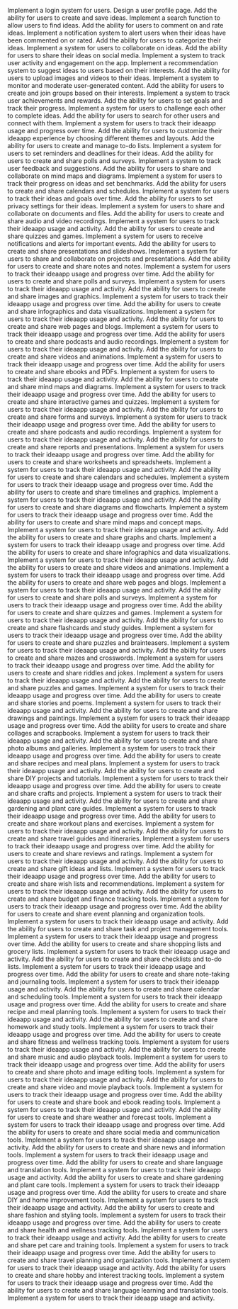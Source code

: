Implement a login system for users.
Design a user profile page.
Add the ability for users to create and save ideas.
Implement a search function to allow users to find ideas.
Add the ability for users to comment on and rate ideas.
Implement a notification system to alert users when their ideas have been commented on or rated.
Add the ability for users to categorize their ideas.
Implement a system for users to collaborate on ideas.
Add the ability for users to share their ideas on social media.
Implement a system to track user activity and engagement on the app.
Implement a recommendation system to suggest ideas to users based on their interests.
Add the ability for users to upload images and videos to their ideas.
Implement a system to monitor and moderate user-generated content.
Add the ability for users to create and join groups based on their interests.
Implement a system to track user achievements and rewards.
Add the ability for users to set goals and track their progress.
Implement a system for users to challenge each other to complete ideas.
Add the ability for users to search for other users and connect with them.
Implement a system for users to track their ideaapp usage and progress over time.
Add the ability for users to customize their ideaapp experience by choosing different themes and layouts.
Add the ability for users to create and manage to-do lists.
Implement a system for users to set reminders and deadlines for their ideas.
Add the ability for users to create and share polls and surveys.
Implement a system to track user feedback and suggestions.
Add the ability for users to share and collaborate on mind maps and diagrams.
Implement a system for users to track their progress on ideas and set benchmarks.
Add the ability for users to create and share calendars and schedules.
Implement a system for users to track their ideas and goals over time.
Add the ability for users to set privacy settings for their ideas.
Implement a system for users to share and collaborate on documents and files.
Add the ability for users to create and share audio and video recordings.
Implement a system for users to track their ideaapp usage and activity.
Add the ability for users to create and share quizzes and games.
Implement a system for users to receive notifications and alerts for important events.
Add the ability for users to create and share presentations and slideshows.
Implement a system for users to share and collaborate on projects and presentations.
Add the ability for users to create and share notes and notes.
Implement a system for users to track their ideaapp usage and progress over time.
Add the ability for users to create and share polls and surveys.
Implement a system for users to track their ideaapp usage and activity.
Add the ability for users to create and share images and graphics.
Implement a system for users to track their ideaapp usage and progress over time.
Add the ability for users to create and share infographics and data visualizations.
Implement a system for users to track their ideaapp usage and activity.
Add the ability for users to create and share web pages and blogs.
Implement a system for users to track their ideaapp usage and progress over time.
Add the ability for users to create and share podcasts and audio recordings.
Implement a system for users to track their ideaapp usage and activity.
Add the ability for users to create and share videos and animations.
Implement a system for users to track their ideaapp usage and progress over time.
Add the ability for users to create and share ebooks and PDFs.
Implement a system for users to track their ideaapp usage and activity.
Add the ability for users to create and share mind maps and diagrams.
Implement a system for users to track their ideaapp usage and progress over time.
Add the ability for users to create and share interactive games and quizzes.
Implement a system for users to track their ideaapp usage and activity.
Add the ability for users to create and share forms and surveys.
Implement a system for users to track their ideaapp usage and progress over time.
Add the ability for users to create and share podcasts and audio recordings.
Implement a system for users to track their ideaapp usage and activity.
Add the ability for users to create and share reports and presentations.
Implement a system for users to track their ideaapp usage and progress over time.
Add the ability for users to create and share worksheets and spreadsheets.
Implement a system for users to track their ideaapp usage and activity.
Add the ability for users to create and share calendars and schedules.
Implement a system for users to track their ideaapp usage and progress over time.
Add the ability for users to create and share timelines and graphics.
Implement a system for users to track their ideaapp usage and activity.
Add the ability for users to create and share diagrams and flowcharts.
Implement a system for users to track their ideaapp usage and progress over time.
Add the ability for users to create and share mind maps and concept maps.
Implement a system for users to track their ideaapp usage and activity.
Add the ability for users to create and share graphs and charts.
Implement a system for users to track their ideaapp usage and progress over time.
Add the ability for users to create and share infographics and data visualizations.
Implement a system for users to track their ideaapp usage and activity.
Add the ability for users to create and share videos and animations.
Implement a system for users to track their ideaapp usage and progress over time.
Add the ability for users to create and share web pages and blogs.
Implement a system for users to track their ideaapp usage and activity.
Add the ability for users to create and share polls and surveys.
Implement a system for users to track their ideaapp usage and progress over time.
Add the ability for users to create and share quizzes and games.
Implement a system for users to track their ideaapp usage and activity.
Add the ability for users to create and share flashcards and study guides.
Implement a system for users to track their ideaapp usage and progress over time.
Add the ability for users to create and share puzzles and brainteasers.
Implement a system for users to track their ideaapp usage and activity.
Add the ability for users to create and share mazes and crosswords.
Implement a system for users to track their ideaapp usage and progress over time.
Add the ability for users to create and share riddles and jokes.
Implement a system for users to track their ideaapp usage and activity.
Add the ability for users to create and share puzzles and games.
Implement a system for users to track their ideaapp usage and progress over time.
Add the ability for users to create and share stories and poems.
Implement a system for users to track their ideaapp usage and activity.
Add the ability for users to create and share drawings and paintings.
Implement a system for users to track their ideaapp usage and progress over time.
Add the ability for users to create and share collages and scrapbooks.
Implement a system for users to track their ideaapp usage and activity.
Add the ability for users to create and share photo albums and galleries.
Implement a system for users to track their ideaapp usage and progress over time.
Add the ability for users to create and share recipes and meal plans.
Implement a system for users to track their ideaapp usage and activity.
Add the ability for users to create and share DIY projects and tutorials.
Implement a system for users to track their ideaapp usage and progress over time.
Add the ability for users to create and share crafts and projects.
Implement a system for users to track their ideaapp usage and activity.
Add the ability for users to create and share gardening and plant care guides.
Implement a system for users to track their ideaapp usage and progress over time.
Add the ability for users to create and share workout plans and exercises.
Implement a system for users to track their ideaapp usage and activity.
Add the ability for users to create and share travel guides and itineraries.
Implement a system for users to track their ideaapp usage and progress over time.
Add the ability for users to create and share reviews and ratings.
Implement a system for users to track their ideaapp usage and activity.
Add the ability for users to create and share gift ideas and lists.
Implement a system for users to track their ideaapp usage and progress over time.
Add the ability for users to create and share wish lists and recommendations.
Implement a system for users to track their ideaapp usage and activity.
Add the ability for users to create and share budget and finance tracking tools.
Implement a system for users to track their ideaapp usage and progress over time.
Add the ability for users to create and share event planning and organization tools.
Implement a system for users to track their ideaapp usage and activity.
Add the ability for users to create and share task and project management tools.
Implement a system for users to track their ideaapp usage and progress over time.
Add the ability for users to create and share shopping lists and grocery lists.
Implement a system for users to track their ideaapp usage and activity.
Add the ability for users to create and share checklists and to-do lists.
Implement a system for users to track their ideaapp usage and progress over time.
Add the ability for users to create and share note-taking and journaling tools.
Implement a system for users to track their ideaapp usage and activity.
Add the ability for users to create and share calendar and scheduling tools.
Implement a system for users to track their ideaapp usage and progress over time.
Add the ability for users to create and share recipe and meal planning tools.
Implement a system for users to track their ideaapp usage and activity.
Add the ability for users to create and share homework and study tools.
Implement a system for users to track their ideaapp usage and progress over time.
Add the ability for users to create and share fitness and wellness tracking tools.
Implement a system for users to track their ideaapp usage and activity.
Add the ability for users to create and share music and audio playback tools.
Implement a system for users to track their ideaapp usage and progress over time.
Add the ability for users to create and share photo and image editing tools.
Implement a system for users to track their ideaapp usage and activity.
Add the ability for users to create and share video and movie playback tools.
Implement a system for users to track their ideaapp usage and progress over time.
Add the ability for users to create and share book and ebook reading tools.
Implement a system for users to track their ideaapp usage and activity.
Add the ability for users to create and share weather and forecast tools.
Implement a system for users to track their ideaapp usage and progress over time.
Add the ability for users to create and share social media and communication tools.
Implement a system for users to track their ideaapp usage and activity.
Add the ability for users to create and share news and information tools.
Implement a system for users to track their ideaapp usage and progress over time.
Add the ability for users to create and share language and translation tools.
Implement a system for users to track their ideaapp usage and activity.
Add the ability for users to create and share gardening and plant care tools.
Implement a system for users to track their ideaapp usage and progress over time.
Add the ability for users to create and share DIY and home improvement tools.
Implement a system for users to track their ideaapp usage and activity.
Add the ability for users to create and share fashion and styling tools.
Implement a system for users to track their ideaapp usage and progress over time.
Add the ability for users to create and share health and wellness tracking tools.
Implement a system for users to track their ideaapp usage and activity.
Add the ability for users to create and share pet care and training tools.
Implement a system for users to track their ideaapp usage and progress over time.
Add the ability for users to create and share travel planning and organization tools.
Implement a system for users to track their ideaapp usage and activity.
Add the ability for users to create and share hobby and interest tracking tools.
Implement a system for users to track their ideaapp usage and progress over time.
Add the ability for users to create and share language learning and translation tools.
Implement a system for users to track their ideaapp usage and activity.
